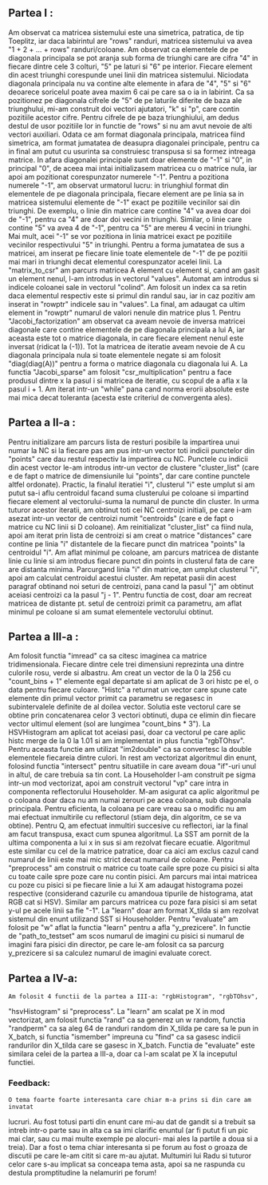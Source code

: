 ## Partea I :

  Am observat ca matricea sistemului este una simetrica, patratica, de tip 
Toeplitz, iar daca labirintul are "rows" randuri, matricea sistemului va avea 
"1 + 2 + ... + rows" randuri/coloane. Am observat ca elementele de pe diagonala 
principala se pot aranja sub forma de triunghi care are cifra "4" in fiecare 
dintre cele 3 colturi, "5" pe laturi si "6" pe interior. Fiecare element din 
acest triunghi corespunde unei linii din matricea sistemului. Niciodata  
diagonala principala nu va contine alte elemente in afara de "4", "5" si "6"  
deoarece soricelul poate avea maxim 6 cai pe care sa o ia in labirint. Ca sa   
pozitionez pe diagonala cifrele de "5" de pe laturile diferite de baza ale  
triunghului, mi-am construit doi vectori ajutatori, "k" si "p", care contin  
pozitiile acestor cifre. Pentru cifrele de pe baza triunghiului, am dedus destul 
de usor pozitiile lor in functie de "rows" si nu am avut nevoie de alti vectori 
auxiliari. Odata ce am format diagonala principala, matricea fiind simetrica, am 
format jumatatea de deasupra diagonalei principale, pentru ca in final am putut 
cu usurinta sa construiesc transpusa si sa formez intreaga matrice. In afara 
diagonalei principale sunt doar elemente de "-1" si "0", in principal "0", de 
aceea mai intai initializasem matricea cu o matrice nula, iar apoi am pozitionat 
corespunzator numerele "-1". Pentru a pozitiona numerele "-1", am observat 
urmatorul lucru: in triunghiul format din elementele de pe diagonala principala,
fiecare element are pe linia sa in matricea sistemului elemente de "-1" exact pe 
pozitiile vecinilor sai din triunghi. De exemplu, o linie din matrice care 
contine "4" va avea doar doi de "-1", pentru ca "4" are doar doi vecini in 
triunghi. Similar, o linie care contine "5" va avea 4 de "-1", pentru ca "5" are 
mereu 4 vecini in triunghi. Mai mult, acei "-1" se vor pozitiona in linia 
matricei exact pe pozitiile vecinilor respectivului "5" in triunghi. Pentru a
forma jumatatea de sus a matricei, am inserat pe fiecare linie toate elementele 
de "-1" de pe pozitii mai mari in triunghi decat elementul corespunzator acelei 
linii. 
  La "matrix_to_csr" am parcurs matricea A element cu element si, cand am gasit
un element nenul, l-am introdus in vectorul "values". Automat am introdus si 
indicele coloanei sale in vectorul "colind". Am folosit un index ca sa retin 
daca elementul respectiv este si primul din randul sau, iar in caz pozitiv am
inserat in "rowptr" indicele sau in "values". La final, am adaugat ca ultim 
element in "rowptr" numarul de valori nenule din matrice plus 1. 
  Pentru "Jacobi_factorization" am observat ca aveam nevoie de inversa matricei
diagonale care contine elementele de pe diagonala principala a lui A, iar 
aceasta este tot o matrice diagonala, in care fiecare element nenul este 
inversat (ridicat la (-1)). Tot la matricea de iteratie aveam nevoie de A cu 
diagonala principala nula si toate elementele negate si am folosit 
"diag(diag(A))" pentru a forma o matrice diagonala cu diagonala lui A. 
  La functia "Jacobi_sparse" am folosit "csr_multiplication" pentru a face 
produsul dintre x la pasul i si matricea de iteratie, cu scopul de a afla x la 
pasul i + 1. Am iterat intr-un "while" pana cand norma erorii absolute este
mai mica decat toleranta (acesta este criteriul de convergenta ales). 

## Partea a II-a : 

  Pentru initializare am parcurs lista de resturi posibile la impartirea unui 
numar la NC si la fiecare pas am pus intr-un vector toti indicii punctelor din 
"points" care dau restul respectiv la impartirea cu NC. Punctele cu indicii din 
acest vector le-am introdus intr-un vector de clustere "cluster_list" (care e de 
fapt o matrice de dimensiunile lui "points", dar care contine punctele altfel 
ordonate). Practic, la finalul iteratiei "i", clusterul "i" este umplut si am 
putut sa-i aflu centroidul facand suma clusterului pe coloane si impartind 
fiecare element al vectorului-suma la numarul de puncte din cluster. In urma 
tuturor acestor iteratii, am obtinut toti cei NC centroizi initiali, pe care 
i-am asezat intr-un vector de centroizi numit "centroids" (care e de fapt o 
matrice cu NC linii si D coloane). 
  Am reinitializat "cluster_list" ca fiind nula, 
apoi am iterat prin lista de centroizi si am creat o matrice "distances" care 
contine pe linia "i" distantele de la fiecare punct din matricea "points" la 
centroidul "i". Am aflat minimul pe coloane, am parcurs matricea de distante 
linie cu linie si am introdus fiecare punct din points in clusterul fata de care 
are distanta minima. Parcurgand linia "i" din matrice, am umplut clusterul "i", 
apoi am calculat centroidul acestui cluster. Am repetat pasii din acest 
paragraf obtinand noi seturi de centroizi, pana cand la pasul "j" am obtinut 
aceiasi centroizi ca la pasul "j - 1". Pentru functia de cost, doar am recreat
matricea de distante pt. setul de centroizi primit ca parametru, am aflat 
minimul pe coloane si am sumat elementele vectorului obtinut. 

## Partea a III-a :

  Am folosit functia "imread" ca sa citesc imaginea ca matrice tridimensionala. 
Fiecare dintre cele trei dimensiuni reprezinta una dintre culorile rosu, verde 
si albastru. Am creat un vector de la 0 la 256 cu "count_bins + 1" elemente egal 
departate si am aplicat de 3 ori histc pe el, o data pentru fiecare culoare. 
"Histc" a returnat un vector care spune cate elemente din primul vector primit 
ca parametru se regasesc in subintervalele definite de al doilea vector. Solutia 
este vectorul care se obtine prin concatenarea celor 3 vectori obtinuti, dupa ce 
elimin din fiecare vector ultimul element (sol are lungimea "count_bins * 3"). 
La HSVHistogram am aplicat tot aceiasi pasi, doar ca vectorul pe care aplic 
histc merge de la 0 la 1.01 si am implementat in plus functia "rgbTOhsv". 
Pentru aceasta functie am utilizat "im2double" ca sa convertesc la double 
elementele fiecareia dintre culori. In rest am vectorizat algoritmul din enunt, 
folosind functia "intersect" pentru situatiile in care aveam doua "if"-uri unul 
in altul, de care trebuia sa tin cont. La Householder l-am construit pe sigma
intr-un mod vectorizat, apoi am construit vectorul "vp" care intra in 
componenta reflectorului Householder. M-am asigurat ca aplic algoritmul pe o
coloana doar daca nu am numai zerouri pe acea coloana, sub diagonala 
principala. Pentru eficienta, la coloana pe care vreau sa o modific nu am mai
efectuat inmultirile cu reflectorul (stiam deja, din algoritm, ce se va 
obtine). Pentru Q, am efectuat inmultiri succesive cu reflectori, iar la final 
am facut transpusa, exact cum spunea algoritmul. La SST am pornit de la ultima
componenta a lui x in sus si am rezolvat fiecare ecuatie. Algoritmul este 
similar cu cel de la matrice patratice, doar ca aici am exclus cazul cand
numarul de linii este mai mic strict decat numarul de coloane. Pentru
"preprocess" am construit o matrice cu toate caile spre poze cu pisici si alta
cu toate caile spre poze care nu contin pisici. Am parcurs mai intai matricea 
cu poze cu pisici si pe fiecare linie a lui X am adaugat histograma pozei 
respective (considerand cazurile cu amandoua tipurile de histograma, atat RGB 
cat si HSV). Similar am parcurs matricea cu poze fara pisici si am setat y-ul 
pe acele linii sa fie "-1". La "learn" doar am format X_tilda si am rezolvat 
sistemul din enunt utilizand SST si Householder. Pentru "evaluate" am folosit 
pe "w" aflat la functia "learn" pentru a afla "y_prezicere". In functie de
"path_to_testset" am scos numarul de imagini cu pisici si numarul de imagini 
fara pisici din director, pe care le-am folosit ca sa parcurg y_prezicere si sa
calculez numarul de imagini evaluate corect.  

## Partea a IV-a: 

	Am folosit 4 functii de la partea a III-a: "rgbHistogram", "rgbTOhsv", 
"hsvHistogram" si "preprocess". La "learn" am scalat pe X in mod vectorizat, 
am folosit functia "rand" ca sa generez un w random, functia "randperm" ca sa
aleg 64 de randuri random din X_tilda pe care sa le pun in X_batch, si functia
"ismember" impreuna cu "find" ca sa gasesc indicii randurilor din X_tilda care
se gasesc in X_batch. Functia de "evaluate" este similara celei de la partea a 
III-a, doar ca l-am scalat pe X la inceputul functiei. 

### Feedback:

	O tema foarte foarte interesanta care chiar m-a prins si din care am invatat 
lucruri. Au fost totusi parti din enunt care mi-au dat de gandit si a trebuit sa
intreb intr-o parte sau in alta ca sa imi clarific enuntul (ar fi putut fi un pic 
mai clar, sau cu mai multe exemple pe alocuri- mai ales la partile a doua si a
treia). Dar a fost o tema chiar interesanta si pe forum au fost o groaza de
discutii pe care le-am citit si care m-au ajutat. Multumiri lui Radu si tuturor
celor care s-au implicat sa conceapa tema asta, apoi sa ne raspunda cu destula
promptitudine la nelamuriri pe forum!      





   
